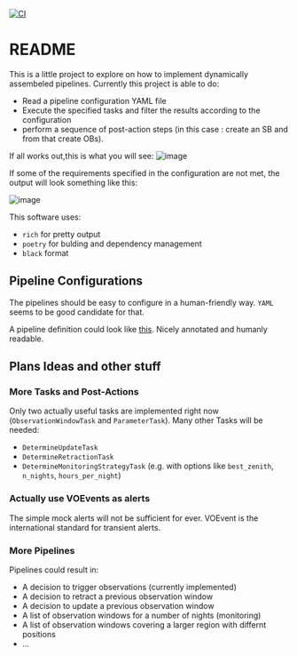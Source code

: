 [![CI](https://github.com/ClemensHoischen/try_pipelining/actions/workflows/run_tests.yml/badge.svg?branch=master)](https://github.com/ClemensHoischen/try_pipelining/actions/workflows/run_tests.yml)

# README

This is a little project to explore on how to implement dynamically assembeled pipelines.
Currently this project is able to do:

- Read a pipeline configuration YAML file
- Execute the specified tasks and filter the results according to the configuration
- perform a sequence of post-action steps (in this case : create an SB and from that create OBs).

If all works out,this is what you will see:
![image](https://drive.google.com//uc?export=view&id=1VQqwRFlStjItjjocyjI-8x3a-jJBTwPP)

If some of the requirements specified in the configuration are not met, the output will look
something like this:

![image](https://drive.google.com/file/d/1Pp3kz1bMIf0SDghg-EeTEl8KNbRvc_6W/view?usp=sharing)

This software uses:

- `rich` for pretty output
- `poetry` for bulding and dependency management
- `black` format

## Pipeline Configurations

The pipelines should be easy to configure in a human-friendly way.
`YAML` seems to be good candidate for that.

A pipeline definition could look like [this](configs/pipeline_config.yaml).
Nicely annotated and humanly readable.

## Plans Ideas and other stuff

### More Tasks and Post-Actions

Only two actually useful tasks are implemented right now (`ObservationWindowTask` and `ParameterTask`). Many other Tasks will be needed:

- `DetermineUpdateTask`
- `DetermineRetractionTask`
- `DetermineMonitoringStrategyTask` (e.g. with options like `best_zenith`, `n_nights`, `hours_per_night`)

### Actually use VOEvents as alerts

The simple mock alerts will not be sufficient for ever.
VOEvent is the international standard for transient alerts.

### More Pipelines

Pipelines could result in:

- A decision to trigger observations (currently implemented)
- A decision to retract a previous observation window
- A decision to update a previous observation window
- A list of observation windows for a number of nights (monitoring)
- A list of observation windows covering a larger region with differnt positions
- ...